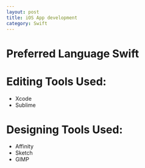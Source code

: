 ```yaml
---
layout: post
title: iOS App development
category: Swift
---
```


# Preferred Language Swift

# Editing Tools Used:
- Xcode
- Sublime

# Designing Tools Used:
- Affinity 
- Sketch
- GIMP

